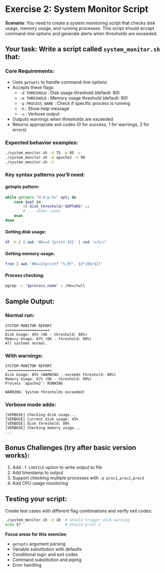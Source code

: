 # Exercise 2: System Monitor Script

**Scenario**: You need to create a system monitoring script that checks disk usage, memory usage, and running processes. This script should accept command-line options and generate alerts when thresholds are exceeded.

## Your task: Write a script called `system_monitor.sh` that:

### Core Requirements:
- Uses `getopts` to handle command-line options
- Accepts these flags:
  - `-d THRESHOLD` : Disk usage threshold (default: 80)
  - `-m THRESHOLD` : Memory usage threshold (default: 90) 
  - `-p PROCESS_NAME` : Check if specific process is running
  - `-h` : Show help message
  - `-v` : Verbose output
- Outputs warnings when thresholds are exceeded
- Returns appropriate exit codes (0 for success, 1 for warnings, 2 for errors)

### Expected behavior examples:
```bash
./system_monitor.sh -d 75 -m 85 -v
./system_monitor.sh -p apache2 -d 90
./system_monitor.sh -h
```

### Key syntax patterns you'll need:

#### getopts pattern:
```bash
while getopts "d:m:p:hv" opt; do
    case $opt in
        d) disk_threshold="$OPTARG" ;;
        # ... other cases
    esac
done
```

#### Getting disk usage:
```bash
df -h / | awk 'NR==2 {print $5}' | sed 's/%//'
```

#### Getting memory usage:
```bash
free | awk 'NR==2{printf "%.0f", $3*100/$2}'
```

#### Process checking:
```bash
pgrep -x "$process_name" > /dev/null
```

## Sample Output:

### Normal run:
```
SYSTEM MONITOR REPORT
====================
Disk Usage: 45% (OK - threshold: 80%)
Memory Usage: 67% (OK - threshold: 90%)
All systems normal.
```

### With warnings:
```
SYSTEM MONITOR REPORT
 ====================
Disk Usage: 85% (WARNING - exceeds threshold: 80%)
Memory Usage: 67% (OK - threshold: 90%)
Process 'apache2': RUNNING

WARNING: System thresholds exceeded!
```

### Verbose mode adds:
```
[VERBOSE] Checking disk usage...
[VERBOSE] Current disk usage: 45%
[VERBOSE] Disk threshold: 80%
[VERBOSE] Checking memory usage...
...
```

## Bonus Challenges (try after basic version works):
1. Add `-f LOGFILE` option to write output to file
2. Add timestamp to output
3. Support checking multiple processes with `-p proc1,proc2,proc3`
4. Add CPU usage monitoring

## Testing your script:
Create test cases with different flag combinations and verify exit codes:
```bash
./system_monitor.sh -d 10  # Should trigger disk warning
echo $?                    # Should print 1
```

**Focus areas for this exercise:**
- `getopts` argument parsing
- Variable substitution with defaults
- Conditional logic and exit codes
- Command substitution and piping
- Error handling